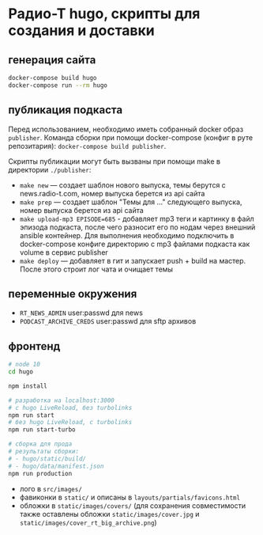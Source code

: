 # Радио-Т hugo, скрипты для создания и доставки

## генерация сайта
```bash
docker-compose build hugo
docker-compose run --rm hugo
```

## публикация подкаста

Перед использованием, необходимо иметь собранный docker образ `publisher`. Команда сборки при помощи docker-compose (конфиг в руте репозитария): `docker-compose build publisher`.

Скрипты публикации могут быть вызваны при помощи make в директории `./publisher`:

- `make new` — создает шаблон нового выпуска, темы берутся с news.radio-t.com, номер выпуска берется из api сайта
- `make prep` — создает шаблон "Темы для ..." следующего выпуска, номер выпуска берется из api сайта
- `make upload-mp3 EPISODE=685` - добавляет mp3 теги и картинку в файл эпизода подкаста, после чего разносит его по нодам через внешний ansible контейнер. Для выполнения необходимо подключить в docker-compose конфиге директорию с mp3 файлами подкаста как volume в сервис publisher
- `make deploy` — добавляет в гит и запускает push + build на мастер. После этого строит лог чата и очищает темы


## переменные окружения

- `RT_NEWS_ADMIN` user:passwd для news
- `PODCAST_ARCHIVE_CREDS` user:passwd для sftp архивов

## фронтенд

```bash
# node 10
cd hugo

npm install

# разработка на localhost:3000
# с hugo LiveReload, без turbolinks
npm run start
# без hugo LiveReload, с turbolinks
npm run start-turbo

# сборка для прода
# результаты сборки:
# - hugo/static/build/
# - hugo/data/manifest.json
npm run production
```

- лого в `src/images/`
- фавиконки в `static/` и описаны в `layouts/partials/favicons.html`
- обложки в `static/images/covers/` (для сохранения совместимости также оставлены обложки `static/images/cover.jpg` и `static/images/cover_rt_big_archive.png`)
